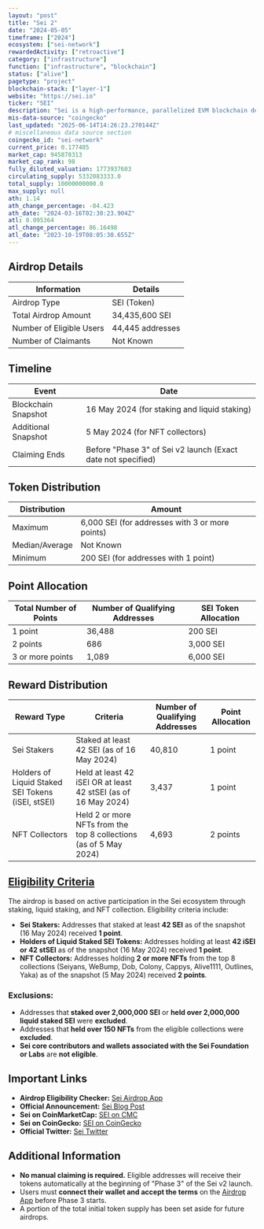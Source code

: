 ```yaml
---
layout: "post"
title: "Sei 2"
date: "2024-05-05"
timeframe: ["2024"]
ecosystem: ["sei-network"]
rewardedActivity: ["retroactive"]
category: ["infrastructure"]
function: ["infrastructure", "blockchain"]
status: ["alive"]
pagetype: "project"
blockchain-stack: ["layer-1"]
website: "https://sei.io"
ticker: "SEI"
description: "Sei is a high-performance, parallelized EVM blockchain designed for the Ethereum ecosystem, offering fast finality and scalability."
mis-data-source: "coingecko"
last_updated: "2025-06-14T14:26:23.270144Z"
# miscellaneous data source section
coingecko_id: "sei-network"
current_price: 0.177405
market_cap: 945878313
market_cap_rank: 98
fully_diluted_valuation: 1773937603
circulating_supply: 5332083333.0
total_supply: 10000000000.0
max_supply: null
ath: 1.14
ath_change_percentage: -84.423
ath_date: "2024-03-16T02:30:23.904Z"
atl: 0.095364
atl_change_percentage: 86.16498
atl_date: "2023-10-19T08:05:30.655Z"
---
```


## Airdrop Details

| Information              | Details          |
| ------------------------ | ---------------- |
| Airdrop Type             | SEI (Token)      |
| Total Airdrop Amount     | 34,435,600 SEI   |
| Number of Eligible Users | 44,445 addresses |
| Number of Claimants      | Not Known        |

## Timeline

| Event               | Date                                                         |
| ------------------- | ------------------------------------------------------------ |
| Blockchain Snapshot | 16 May 2024 (for staking and liquid staking)                 |
| Additional Snapshot | 5 May 2024 (for NFT collectors)                              |
| Claiming Ends       | Before "Phase 3" of Sei v2 launch (Exact date not specified) |

## Token Distribution

| Distribution   | Amount                                          |
| -------------- | ----------------------------------------------- |
| Maximum        | 6,000 SEI (for addresses with 3 or more points) |
| Median/Average | Not Known                                       |
| Minimum        | 200 SEI (for addresses with 1 point)            |

## Point Allocation

| Total Number of Points | Number of Qualifying Addresses | SEI Token Allocation |
| ---------------------- | ------------------------------ | -------------------- |
| 1 point                | 36,488                         | 200 SEI              |
| 2 points               | 686                            | 3,000 SEI            |
| 3 or more points       | 1,089                          | 6,000 SEI            |

## Reward Distribution

| Reward Type                                       | Criteria                                                          | Number of Qualifying Addresses | Point Allocation |
| ------------------------------------------------- | ----------------------------------------------------------------- | ------------------------------ | ---------------- |
| Sei Stakers                                       | Staked at least 42 SEI (as of 16 May 2024)                        | 40,810                         | 1 point          |
| Holders of Liquid Staked SEI Tokens (iSEI, stSEI) | Held at least 42 iSEI OR at least 42 stSEI (as of 16 May 2024)    | 3,437                          | 1 point          |
| NFT Collectors                                    | Held 2 or more NFTs from the top 8 collections (as of 5 May 2024) | 4,693                          | 2 points         |

## [Eligibility Criteria](https://blog.sei.io/the-sei-community-airdrop/)

The airdrop is based on active participation in the Sei ecosystem through staking, liquid staking, and NFT collection. Eligibility criteria include:

- **Sei Stakers:** Addresses that staked at least **42 SEI** as of the snapshot (16 May 2024) received **1 point**.
- **Holders of Liquid Staked SEI Tokens:** Addresses holding at least **42 iSEI or 42 stSEI** as of the snapshot (16 May 2024) received **1 point**.
- **NFT Collectors:** Addresses holding **2 or more NFTs** from the top 8 collections (Seiyans, WeBump, Dob, Colony, Cappys, Alive1111, Outlines, Yaka) as of the snapshot (5 May 2024) received **2 points**.

### Exclusions:

- Addresses that **staked over 2,000,000 SEI** or **held over 2,000,000 liquid staked SEI** were **excluded**.
- Addresses that **held over 150 NFTs** from the eligible collections were **excluded**.
- **Sei core contributors and wallets associated with the Sei Foundation or Labs** are **not eligible**.

## Important Links

- **Airdrop Eligibility Checker:** [Sei Airdrop App](https://airdrop.sei.io/)
- **Official Announcement:** [Sei Blog Post](https://blog.sei.io/the-sei-community-airdrop/)
- **Sei on CoinMarketCap:** [SEI on CMC](https://coinmarketcap.com/currencies/sei/)
- **Sei on CoinGecko:** [SEI on CoinGecko](https://www.coingecko.com/en/coins/sei)
- **Official Twitter:** [Sei Twitter](https://twitter.com/SeiNetwork)

## Additional Information

- **No manual claiming is required.** Eligible addresses will receive their tokens automatically at the beginning of "Phase 3" of the Sei v2 launch.
- Users must **connect their wallet and accept the terms** on the [Airdrop App](https://airdrop.sei.io/) before Phase 3 starts.
- A portion of the total initial token supply has been set aside for future airdrops.